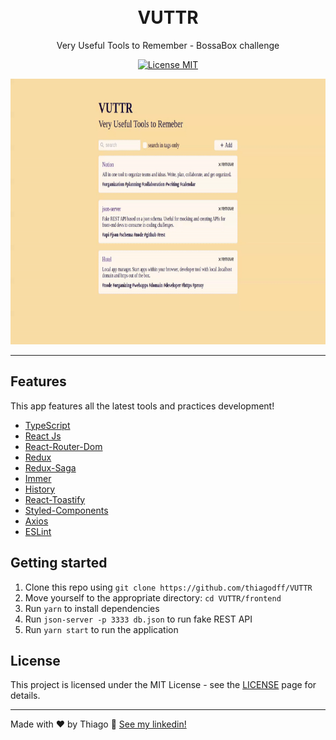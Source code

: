 <h1 align="center">
<br>
VUTTR
</h1>

<p align="center">Very Useful Tools to Remember - BossaBox challenge</p>

<p align="center">
  <a href="https://opensource.org/licenses/MIT">
    <img src="https://img.shields.io/badge/License-MIT-blue.svg" alt="License MIT">
  </a>
</p>

<div align="center">
  <img src="../.github/vuttr_web.gif" alt="vuttr web" height="425">
</div>

<hr />

## Features

This app features all the latest tools and practices development!

- [TypeScript](https://www.typescriptlang.org/)
- [React Js](https://reactjs.org/)
- [React-Router-Dom](https://reacttraining.com/react-router/)
- [Redux](https://redux.js.org/)
- [Redux-Saga](https://redux-saga.js.org/)
- [Immer](https://immerjs.github.io/immer/docs/introduction)
- [History](https://github.com/ReactTraining/history)
- [React-Toastify](https://fkhadra.github.io/react-toastify/)
- [Styled-Components](https://styled-components.com/)
- [Axios](https://github.com/axios/axios)
- [ESLint](https://eslint.org/)

## Getting started

1. Clone this repo using `git clone https://github.com/thiagodff/VUTTR`
2. Move yourself to the appropriate directory: `cd VUTTR/frontend`<br>
3. Run `yarn` to install dependencies<br />
4. Run `json-server -p 3333 db.json` to run fake REST API
5. Run `yarn start` to run the application

## License

This project is licensed under the MIT License - see the [LICENSE](https://opensource.org/licenses/MIT) page for details.

---

Made with ♥ by Thiago :wave: [See my linkedin!](https://www.linkedin.com/in/thiago-fernandes-dornelles/)
